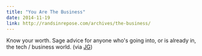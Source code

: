```yaml
---
title: "You Are The Business"
date: 2014-11-19
link: http://randsinrepose.com/archives/the-business/
---
```

 Know your worth. Sage advice for anyone who's going into, or is already in, the tech / business world. (via [JG](http://www.thenewsprint.co/2014/11/19/you-are-the-business/))
